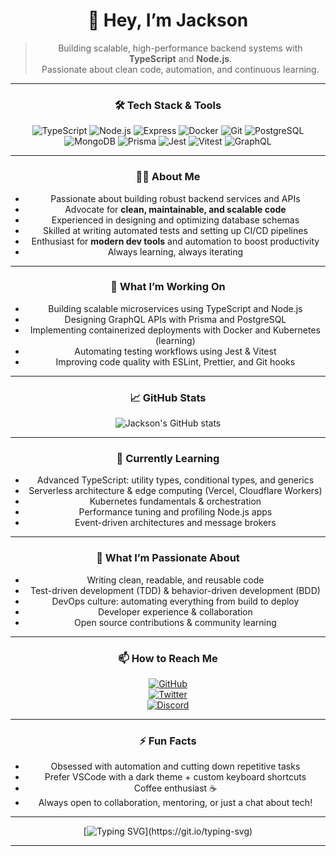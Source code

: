 
<div align="center">

# 👋 Hey, I’m Jackson

> Building scalable, high-performance backend systems with **TypeScript** and **Node.js**.  
> Passionate about clean code, automation, and continuous learning.

---

### 🛠 Tech Stack & Tools

![TypeScript](https://img.shields.io/badge/TypeScript-3178C6?style=for-the-badge&logo=typescript&logoColor=white)
![Node.js](https://img.shields.io/badge/Node.js-339933?style=for-the-badge&logo=node.js&logoColor=white)
![Express](https://img.shields.io/badge/Express.js-000000?style=for-the-badge&logo=express&logoColor=white)
![Docker](https://img.shields.io/badge/Docker-2496ED?style=for-the-badge&logo=docker&logoColor=white)
![Git](https://img.shields.io/badge/Git-F05032?style=for-the-badge&logo=git&logoColor=white)
![PostgreSQL](https://img.shields.io/badge/PostgreSQL-316192?style=for-the-badge&logo=postgresql&logoColor=white)
![MongoDB](https://img.shields.io/badge/MongoDB-47A248?style=for-the-badge&logo=mongodb&logoColor=white)
![Prisma](https://img.shields.io/badge/Prisma-2D3748?style=for-the-badge&logo=prisma&logoColor=white)
![Jest](https://img.shields.io/badge/Jest-C21325?style=for-the-badge&logo=jest&logoColor=white)
![Vitest](https://img.shields.io/badge/Vitest-8B5CF6?style=for-the-badge&logo=vitest&logoColor=white)
![GraphQL](https://img.shields.io/badge/GraphQL-E10098?style=for-the-badge&logo=graphql&logoColor=white)

---

### 👨‍💻 About Me

- Passionate about building robust backend services and APIs  
- Advocate for **clean, maintainable, and scalable code**  
- Experienced in designing and optimizing database schemas  
- Skilled at writing automated tests and setting up CI/CD pipelines  
- Enthusiast for **modern dev tools** and automation to boost productivity  
- Always learning, always iterating

---

### 🚀 What I’m Working On

- Building scalable microservices using TypeScript and Node.js  
- Designing GraphQL APIs with Prisma and PostgreSQL  
- Implementing containerized deployments with Docker and Kubernetes (learning)  
- Automating testing workflows using Jest & Vitest  
- Improving code quality with ESLint, Prettier, and Git hooks

---

### 📈 GitHub Stats

![Jackson's GitHub stats](https://github-readme-stats.vercel.app/api?username=junoswift13&show_icons=true&theme=radical&count_private=true)

---

### 🔭 Currently Learning

- Advanced TypeScript: utility types, conditional types, and generics  
- Serverless architecture & edge computing (Vercel, Cloudflare Workers)  
- Kubernetes fundamentals & orchestration  
- Performance tuning and profiling Node.js apps  
- Event-driven architectures and message brokers

---

### 🌱 What I’m Passionate About

- Writing clean, readable, and reusable code  
- Test-driven development (TDD) & behavior-driven development (BDD)  
- DevOps culture: automating everything from build to deploy  
- Developer experience & collaboration  
- Open source contributions & community learning

---

### 📫 How to Reach Me

[![GitHub](https://img.shields.io/badge/GitHub-181717?style=for-the-badge&logo=github&logoColor=white)](https://github.com/junoswift13)  
[![Twitter](https://img.shields.io/badge/Twitter-1DA1F2?style=for-the-badge&logo=twitter&logoColor=white)](https://twitter.com/jbhale12)  
[![Discord](https://img.shields.io/badge/Discord-5865F2?style=for-the-badge&logo=discord&logoColor=white)](https://discord.com/users/1219427867990036490)

---

### ⚡ Fun Facts

- Obsessed with automation and cutting down repetitive tasks  
- Prefer VSCode with a dark theme + custom keyboard shortcuts  
- Coffee enthusiast ☕  
- Always open to collaboration, mentoring, or just a chat about tech!

---

<div align="center">

[![Typing SVG](https://readme-typing-svg.demolab.com?font=Fira+Code&weight=600&size=28&duration=3000&pause=700&color=61dafb&background=0D1117&center=true&vCenter=true&width=600&height=60&lines=Clean+Code+Advocate.;TypeScript+Specialist.;Node.js+Backend+Developer.;Automation+Lover.)](https://git.io/typing-svg)

</div>

---

</div>
